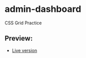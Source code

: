 # admin-dashboard

CSS Grid Practice

## Preview:

- [Live version](https://natashachiu.github.io/admin-dashboard/)
